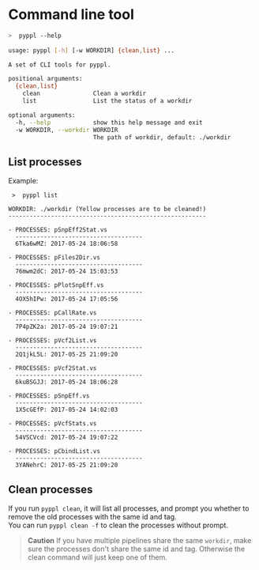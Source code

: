# Command line tool
<!-- toc -->

```bash
>  pyppl --help
 
usage: pyppl [-h] [-w WORKDIR] {clean,list} ...

A set of CLI tools for pyppl.

positional arguments:
  {clean,list}
    clean               Clean a workdir
    list                List the status of a workdir

optional arguments:
  -h, --help            show this help message and exit
  -w WORKDIR, --workdir WORKDIR
                        The path of workdir, default: ./workdir
```

## List processes
Example:
```
 >  pyppl list  

WORKDIR: ./workdir (Yellow processes are to be cleaned!)
--------------------------------------------------------

- PROCESSES: pSnpEff2Stat.vs
  ------------------------------------
  6Tka6wMZ: 2017-05-24 18:06:58 

- PROCESSES: pFiles2Dir.vs
  ------------------------------------
  76mwm2dC: 2017-05-24 15:03:53 

- PROCESSES: pPlotSnpEff.vs
  ------------------------------------
  4OX5hIPw: 2017-05-24 17:05:56 

- PROCESSES: pCallRate.vs
  ------------------------------------
  7P4pZK2a: 2017-05-24 19:07:21 

- PROCESSES: pVcf2List.vs
  ------------------------------------
  2Q1jkL5L: 2017-05-25 21:09:20 

- PROCESSES: pVcf2Stat.vs
  ------------------------------------
  6kuBSGJJ: 2017-05-24 18:06:28 

- PROCESSES: pSnpEff.vs
  ------------------------------------
  1X5cGEfP: 2017-05-24 14:02:03 

- PROCESSES: pVcfStats.vs
  ------------------------------------
  54VSCVcd: 2017-05-24 19:07:22 

- PROCESSES: pCbindList.vs
  ------------------------------------
  3YANehrC: 2017-05-25 21:09:20 
```

## Clean processes
If you run `pyppl clean`, it will list all processes, and prompt you whether to remove the old processes with the same id and tag.  
You can run `pyppl clean -f` to clean the processes without prompt.

> **Caution** If you have multiple pipelines share the same `workdir`, make sure the processes don't share the same id and tag. Otherwise the clean command will just keep one of them.